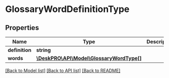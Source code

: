# GlossaryWordDefinitionType

## Properties
Name | Type | Description | Notes
------------ | ------------- | ------------- | -------------
**definition** | **string** |  | [optional] 
**words** | [**\DeskPRO\API\Model\GlossaryWordType[]**](GlossaryWordType.md) |  | [optional] 

[[Back to Model list]](../README.md#documentation-for-models) [[Back to API list]](../README.md#documentation-for-api-endpoints) [[Back to README]](../README.md)


